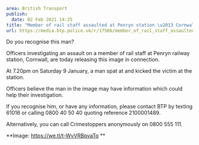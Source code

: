 ```yaml
area: British Transport
publish:
  date: 02 Feb 2021 14:25
title: "Member of rail staff assaulted at Penryn station \u2013 Cornwall"
url: https://media.btp.police.uk/r/17566/member_of_rail_staff_assaulted_at_penryn_station_
```

Do you recognise this man?

Officers investigating an assault on a member of rail staff at Penryn railway station, Cornwall, are today releasing this image in connection.

At 7.20pm on Saturday 9 January, a man spat at and kicked the victim at the station.

Officers believe the man in the image may have information which could help their investigation.

If you recognise him, or have any information, please contact BTP by texting 61016 or calling 0800 40 50 40 quoting reference 2100001489.

Alternatively, you can call Crimestoppers anonymously on 0800 555 111.

**Image: https://we.tl/t-WvVRBpvaTq **

